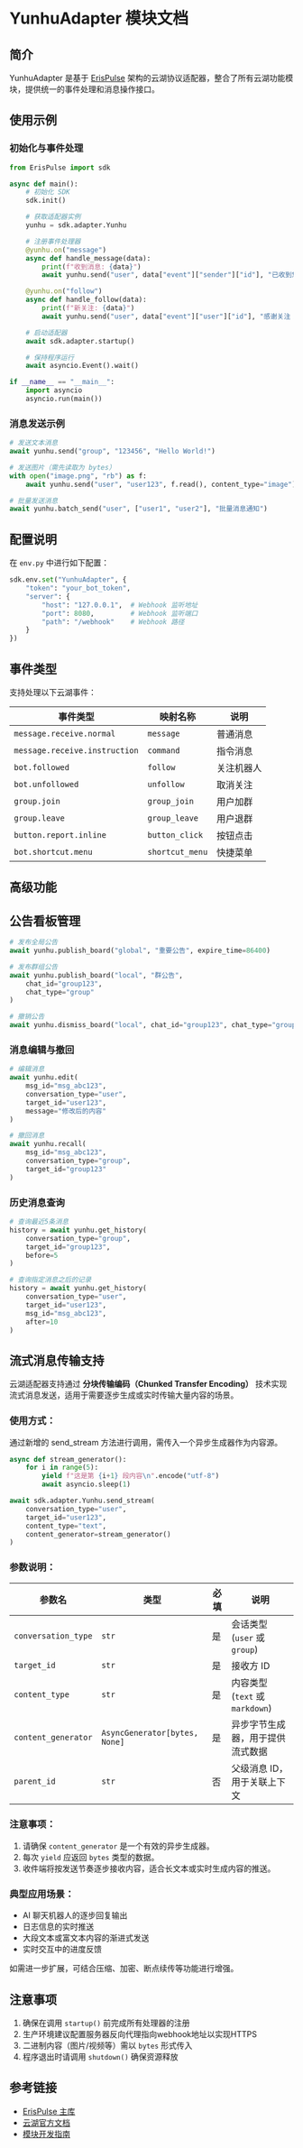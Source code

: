 # YunhuAdapter 模块文档

## 简介
YunhuAdapter 是基于 [ErisPulse](https://github.com/ErisPulse/ErisPulse/) 架构的云湖协议适配器，整合了所有云湖功能模块，提供统一的事件处理和消息操作接口。

## 使用示例

### 初始化与事件处理
```python
from ErisPulse import sdk

async def main():
    # 初始化 SDK
    sdk.init()

    # 获取适配器实例
    yunhu = sdk.adapter.Yunhu

    # 注册事件处理器
    @yunhu.on("message")
    async def handle_message(data):
        print(f"收到消息: {data}")
        await yunhu.send("user", data["event"]["sender"]["id"], "已收到您的消息！")

    @yunhu.on("follow")
    async def handle_follow(data):
        print(f"新关注: {data}")
        await yunhu.send("user", data["event"]["user"]["id"], "感谢关注！")

    # 启动适配器
    await sdk.adapter.startup()

    # 保持程序运行
    await asyncio.Event().wait()

if __name__ == "__main__":
    import asyncio
    asyncio.run(main())
```

### 消息发送示例
```python
# 发送文本消息
await yunhu.send("group", "123456", "Hello World!")

# 发送图片（需先读取为 bytes）
with open("image.png", "rb") as f:
    await yunhu.send("user", "user123", f.read(), content_type="image")

# 批量发送消息
await yunhu.batch_send("user", ["user1", "user2"], "批量消息通知")
```

## 配置说明
在 `env.py` 中进行如下配置：

```python
sdk.env.set("YunhuAdapter", {
    "token": "your_bot_token",
    "server": {
        "host": "127.0.0.1",  # Webhook 监听地址
        "port": 8080,         # Webhook 监听端口
        "path": "/webhook"    # Webhook 路径
    }
})
```

## 事件类型
支持处理以下云湖事件：

| 事件类型                     | 映射名称       | 说明                  |
|------------------------------|----------------|-----------------------|
| `message.receive.normal`     | `message`      | 普通消息              |
| `message.receive.instruction`| `command`      | 指令消息              |
| `bot.followed`               | `follow`       | 关注机器人            |
| `bot.unfollowed`             | `unfollow`     | 取消关注              |
| `group.join`                 | `group_join`   | 用户加群              |
| `group.leave`                | `group_leave`  | 用户退群              |
| `button.report.inline`       | `button_click` | 按钮点击              |
| `bot.shortcut.menu`          | `shortcut_menu`| 快捷菜单              |

## 高级功能

## 公告看板管理
```python
# 发布全局公告
await yunhu.publish_board("global", "重要公告", expire_time=86400)

# 发布群组公告
await yunhu.publish_board("local", "群公告", 
    chat_id="group123", 
    chat_type="group"
)

# 撤销公告
await yunhu.dismiss_board("local", chat_id="group123", chat_type="group")
```

### 消息编辑与撤回
```python
# 编辑消息
await yunhu.edit(
    msg_id="msg_abc123",
    conversation_type="user",
    target_id="user123",
    message="修改后的内容"
)

# 撤回消息
await yunhu.recall(
    msg_id="msg_abc123",
    conversation_type="group",
    target_id="group123"
)
```

### 历史消息查询
```python
# 查询最近5条消息
history = await yunhu.get_history(
    conversation_type="group",
    target_id="group123",
    before=5
)

# 查询指定消息之后的记录
history = await yunhu.get_history(
    conversation_type="user",
    target_id="user123",
    msg_id="msg_abc123",
    after=10
)
```

## 流式消息传输支持

云湖适配器支持通过 **分块传输编码（Chunked Transfer Encoding）** 技术实现流式消息发送，适用于需要逐步生成或实时传输大量内容的场景。

### 使用方式：

通过新增的 send_stream 方法进行调用，需传入一个异步生成器作为内容源。

```python
async def stream_generator():
    for i in range(5):
        yield f"这是第 {i+1} 段内容\n".encode("utf-8")
        await asyncio.sleep(1)

await sdk.adapter.Yunhu.send_stream(
    conversation_type="user",
    target_id="user123",
    content_type="text",
    content_generator=stream_generator()
)
```

### 参数说明：

| 参数名 | 类型 | 必填 | 说明 |
|-------|------|------|------|
| `conversation_type` | `str` | 是 | 会话类型 (`user` 或 `group`) |
| `target_id` | `str` | 是 | 接收方 ID |
| `content_type` | `str` | 是 | 内容类型 (`text` 或 `markdown`) |
| `content_generator` | `AsyncGenerator[bytes, None]` | 是 | 异步字节生成器，用于提供流式数据 |
| `parent_id` | `str` | 否 | 父级消息 ID，用于关联上下文 |

### 注意事项：

1. 请确保 `content_generator` 是一个有效的异步生成器。
2. 每次 `yield` 应返回 `bytes` 类型的数据。
3. 收件端将按发送节奏逐步接收内容，适合长文本或实时生成内容的推送。

### 典型应用场景：

- AI 聊天机器人的逐步回复输出
- 日志信息的实时推送
- 大段文本或富文本内容的渐进式发送
- 实时交互中的进度反馈

如需进一步扩展，可结合压缩、加密、断点续传等功能进行增强。

## 注意事项
1. 确保在调用 `startup()` 前完成所有处理器的注册
2. 生产环境建议配置服务器反向代理指向webhook地址以实现HTTPS
3. 二进制内容（图片/视频等）需以 `bytes` 形式传入
4. 程序退出时请调用 `shutdown()` 确保资源释放

## 参考链接
- [ErisPulse 主库](https://github.com/ErisPulse/ErisPulse/)
- [云湖官方文档](https://www.yhchat.com/document/1-3)
- [模块开发指南](https://github.com/ErisPulse/ErisPulse/tree/main/docs/DEVELOPMENT.md)